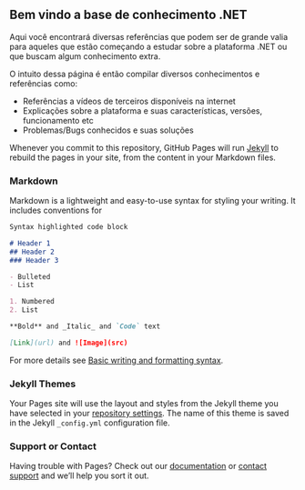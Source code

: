 ## Bem vindo a base de conhecimento .NET

Aqui você encontrará diversas referências que podem ser de grande valia para aqueles que estão começando a estudar sobre a plataforma .NET ou que buscam algum conhecimento extra.

O intuito dessa página é então compilar diversos conhecimentos e referências como:

- Referências a vídeos de terceiros disponíveis na internet
- Explicações sobre a plataforma e suas características, versões, funcionamento etc
- Problemas/Bugs conhecidos e suas soluções

Whenever you commit to this repository, GitHub Pages will run [Jekyll](https://jekyllrb.com/) to rebuild the pages in your site, from the content in your Markdown files.

### Markdown

Markdown is a lightweight and easy-to-use syntax for styling your writing. It includes conventions for

```markdown
Syntax highlighted code block

# Header 1
## Header 2
### Header 3

- Bulleted
- List

1. Numbered
2. List

**Bold** and _Italic_ and `Code` text

[Link](url) and ![Image](src)
```

For more details see [Basic writing and formatting syntax](https://docs.github.com/en/github/writing-on-github/getting-started-with-writing-and-formatting-on-github/basic-writing-and-formatting-syntax).

### Jekyll Themes

Your Pages site will use the layout and styles from the Jekyll theme you have selected in your [repository settings](https://github.com/AndreLuis117/.NET-Knowledge-Base/settings/pages). The name of this theme is saved in the Jekyll `_config.yml` configuration file.

### Support or Contact

Having trouble with Pages? Check out our [documentation](https://docs.github.com/categories/github-pages-basics/) or [contact support](https://support.github.com/contact) and we’ll help you sort it out.
